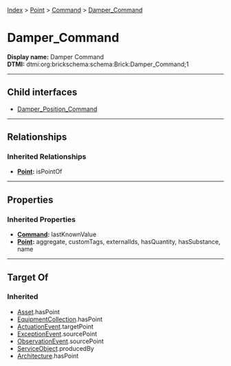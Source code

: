 [Index](../../../index.md) > [Point](../../Point.md) > [Command](../Command.md) > [Damper_Command](#)
# Damper_Command

**Display name:** Damper Command<br />
**DTMI:** dtmi:org:brickschema:schema:Brick:Damper_Command;1

---

## Child interfaces
* [Damper_Position_Command](../Position_Command/Damper_Position_Command.md)

---

## Relationships

### Inherited Relationships
* **[Point](../../Point.md):** isPointOf

---

## Properties

### Inherited Properties
* **[Command](../Command.md):** lastKnownValue
* **[Point](../../Point.md):** aggregate, customTags, externalIds, hasQuantity, hasSubstance, name

---

## Target Of
### Inherited
* [Asset](../../../Asset/Asset.md).hasPoint
* [EquipmentCollection](../../../Collection/EquipmentCollection.md).hasPoint
* [ActuationEvent](../../../Event/PointEvent/ActuationEvent.md).targetPoint
* [ExceptionEvent](../../../Event/PointEvent/ExceptionEvent.md).sourcePoint
* [ObservationEvent](../../../Event/PointEvent/ObservationEvent.md).sourcePoint
* [ServiceObject](../../../Information/ServiceObject/ServiceObject.md).producedBy
* [Architecture](../../../Space/Architecture/Architecture.md).hasPoint
